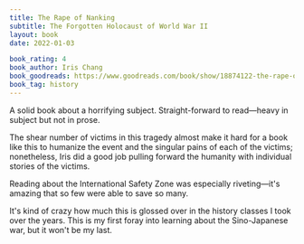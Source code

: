 ```yaml
---
title: The Rape of Nanking
subtitle: The Forgotten Holocaust of World War II
layout: book
date: 2022-01-03

book_rating: 4
book_author: Iris Chang
book_goodreads: https://www.goodreads.com/book/show/18874122-the-rape-of-nanking
book_tag: history
---
```


A solid book about a horrifying subject. Straight-forward to read—heavy in subject but not in prose.

The shear number of victims in this tragedy almost make it hard for a book like this to humanize the event and the singular pains of each of the victims; nonetheless, Iris did a good job pulling forward the humanity with individual stories of the victims. 

Reading about the International Safety Zone was especially riveting—it's amazing that so few were able to save so many.

It's kind of crazy how much this is glossed over in the history classes I took over the years. This is my first foray into learning about the Sino-Japanese war, but it won't be my last. 